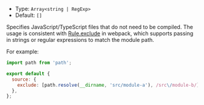- Type: `Array<string | RegExp>`
- Default: `[]`

Specifies JavaScript/TypeScript files that do not need to be compiled. The usage is consistent with [Rule.exclude](https://webpack.js.org/configuration/module/#ruleexclude) in webpack, which supports passing in strings or regular expressions to match the module path.

For example:

```js
import path from 'path';

export default {
  source: {
    exclude: [path.resolve(__dirname, 'src/module-a'), /src\/module-b/],
  },
};
```
